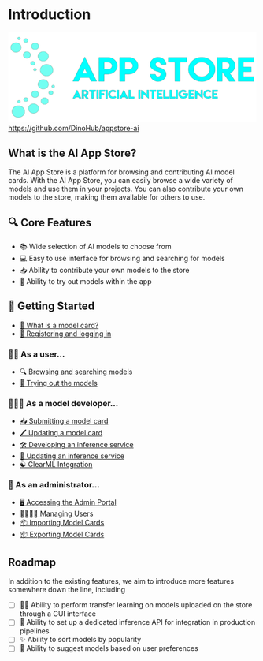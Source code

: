 # Introduction

![AI App Store Logo](../_static/logo-dark.png)
https://github.com/DinoHub/appstore-ai

## What is the AI App Store?

The AI App Store is a platform for browsing and contributing AI model cards. With the AI App Store, you can easily browse a wide variety of models and use them in your projects. You can also contribute your own models to the store, making them available for others to use.

## 🔍 Core Features

- 📚 Wide selection of AI models to choose from
- 💻 Easy to use interface for browsing and searching for models
- 📥 Ability to contribute your own models to the store
- 🧪 Ability to try out models within the app

## 🏁 Getting Started

- [📜 What is a model card?](model-cards/model-cards.md)
- [📝 Registering and logging in](authentication.md)

### 🧑‍💼 As a user...

- [🔍 Browsing and searching models](shopping-for-models.md)
- [🧪 Trying out the models](inference-services/inference-services.md)

### 🧑🏿‍💻 As a model developer...

- [📥 Submitting a model card](model-cards/submitting-model-cards.md)
- [🖊️ Updating a model card](model-cards/updating-model-cards.md)
- [🛠 Developing an inference service](inference-services/building-inference-services.md)
- [🔄 Updating an inference service](inference-services/updating-inference-services.md)
- [☯ ClearML Integration](integrations/clearml.md)

### 💁 As an administrator...

- [🖥️ Accessing the Admin Portal](admin/accessing-admin-portal.md)
- [👨‍👩‍👧‍👦 Managing Users](admin/managing-users.md)
- [📦 Importing Model Cards](admin/importing-models.md)
- [📦 Exporting Model Cards](admin/exporting-models.md)

## Roadmap

In addition to the existing features, we aim to introduce more features somewhere down the line, including

- [ ] 🧑‍🏭 Ability to perform transfer learning on models uploaded on the store through a GUI interface
- [ ] 🔌 Ability to set up a dedicated inference API for integration in production pipelines
- [ ] ✨ Ability to sort models by popularity
- [ ] 🤖 Ability to suggest models based on user preferences

